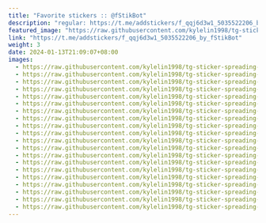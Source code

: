 ```yaml
---
title: "Favorite stickers :: @fStikBot"
description: "regular: https://t.me/addstickers/f_qqj6d3w1_5035522206_by_fStikBot"
featured_image: "https://raw.githubusercontent.com/kylelin1998/tg-sticker-spreading-worldwide-images/main/img/18b26523-263b-47d4-964a-e744654529c7.jpg"
link: "https://t.me/addstickers/f_qqj6d3w1_5035522206_by_fStikBot"
weight: 3
date: 2024-01-13T21:09:07+08:00
images:
  - https://raw.githubusercontent.com/kylelin1998/tg-sticker-spreading-worldwide-images/main/img/18b26523-263b-47d4-964a-e744654529c7.jpg
  - https://raw.githubusercontent.com/kylelin1998/tg-sticker-spreading-worldwide-images/main/img/5cd22a85-d1fd-4f17-9601-4879224959b9.jpg
  - https://raw.githubusercontent.com/kylelin1998/tg-sticker-spreading-worldwide-images/main/img/3f0bd5b2-d198-454d-b8a9-639a5ca82e0c.jpg
  - https://raw.githubusercontent.com/kylelin1998/tg-sticker-spreading-worldwide-images/main/img/c4e242d6-2a99-4e5e-9113-e5cfcf124f22.jpg
  - https://raw.githubusercontent.com/kylelin1998/tg-sticker-spreading-worldwide-images/main/img/0817973c-f0fe-4723-97e4-58036bcb0416.jpg
  - https://raw.githubusercontent.com/kylelin1998/tg-sticker-spreading-worldwide-images/main/img/2039ba4b-9e7f-4dba-bd3e-0baea7599e32.jpg
  - https://raw.githubusercontent.com/kylelin1998/tg-sticker-spreading-worldwide-images/main/img/3fdf6ee5-131b-46a3-9b66-e0ac8328f2de.jpg
  - https://raw.githubusercontent.com/kylelin1998/tg-sticker-spreading-worldwide-images/main/img/b85097bb-3ef3-4b4c-9dc5-a9a8d1fcf342.jpg
  - https://raw.githubusercontent.com/kylelin1998/tg-sticker-spreading-worldwide-images/main/img/0c2f552d-750f-4d3b-b00e-6ef5e641d9ec.jpg
  - https://raw.githubusercontent.com/kylelin1998/tg-sticker-spreading-worldwide-images/main/img/a4a39e4f-0d13-4aba-bbf2-0dad7dda92bc.jpg
  - https://raw.githubusercontent.com/kylelin1998/tg-sticker-spreading-worldwide-images/main/img/f952d743-72fd-4d2b-853d-ae59b4edbf93.jpg
  - https://raw.githubusercontent.com/kylelin1998/tg-sticker-spreading-worldwide-images/main/img/5dfd18dc-af14-49fa-90c4-af6fda25537f.jpg
  - https://raw.githubusercontent.com/kylelin1998/tg-sticker-spreading-worldwide-images/main/img/6bdc5fc5-9b90-49dd-81b5-8d82357a29be.jpg
  - https://raw.githubusercontent.com/kylelin1998/tg-sticker-spreading-worldwide-images/main/img/0f7c2e01-e02a-42ff-a6a3-2b3542a96034.jpg
  - https://raw.githubusercontent.com/kylelin1998/tg-sticker-spreading-worldwide-images/main/img/293236c6-7c0b-4d72-9f10-3e7f31e003c9.jpg
  - https://raw.githubusercontent.com/kylelin1998/tg-sticker-spreading-worldwide-images/main/img/675d92bd-91e8-408a-85b1-f28a02041dde.jpg
  - https://raw.githubusercontent.com/kylelin1998/tg-sticker-spreading-worldwide-images/main/img/0c041ef9-c09d-4ff3-939b-a0c22f65bad8.jpg
  - https://raw.githubusercontent.com/kylelin1998/tg-sticker-spreading-worldwide-images/main/img/aaf333e1-d5a8-494c-a38b-ce918c7e1b8f.jpg
  - https://raw.githubusercontent.com/kylelin1998/tg-sticker-spreading-worldwide-images/main/img/9c20bf48-49fe-452e-b0c7-eb6874eedddd.jpg
  - https://raw.githubusercontent.com/kylelin1998/tg-sticker-spreading-worldwide-images/main/img/02e22370-fbf8-4b5f-843a-81e4839c62ff.jpg
---
```

